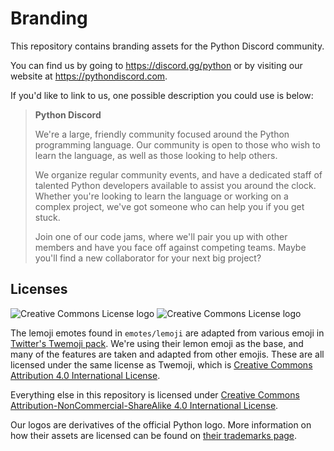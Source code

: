 Branding
========

This repository contains branding assets for the Python Discord community.

You can find us by going to https://discord.gg/python or by visiting our website at https://pythondiscord.com.

If you'd like to link to us, one possible description you could use is below:

> **Python Discord**
> 
> We're a large, friendly community focused around the Python programming language. Our community is open to those who wish to learn the language, as well as those looking to help others. 
> 
> We organize regular community events, and have a dedicated staff of talented Python developers available to assist you around the clock. Whether you're looking to learn the language or working on a complex project, we've got someone who can help you if you get stuck.
> 
> Join one of our code jams, where we'll pair you up with other members and have you face off against competing teams. Maybe you'll find a new collaborator for your next big project?
 

## Licenses
![Creative Commons License logo](https://i.creativecommons.org/l/by/4.0/88x31.png) ![Creative Commons License logo](https://i.creativecommons.org/l/by-nc-sa/4.0/88x31.png)

The lemoji emotes found in `emotes/lemoji` are adapted from various emoji in [Twitter's Twemoji pack](https://twemoji.twitter.com/). We're using their lemon emoji as the base, and many of the features are taken and adapted from other emojis. These are all licensed under the same license as Twemoji, which is [Creative Commons Attribution 4.0 International License](https://creativecommons.org/licenses/by/4.0/). 

Everything else in this repository is licensed under [Creative Commons Attribution-NonCommercial-ShareAlike 4.0 International License](https://creativecommons.org/licenses/by-nc-sa/4.0/). 

Our logos are derivatives of the official Python logo. More information on how their assets are licensed can be found on [their trademarks page](https://www.python.org/psf/trademarks/).

